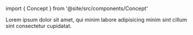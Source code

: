 import { Concept } from '@site/src/components/Concept'

<Concept
  title = "Navigation"
  kind  = "Mastery"
  block = {true}>
Lorem ipsum dolor sit amet, qui minim labore adipisicing minim sint cillum sint consectetur cupidatat.  
</Concept>

